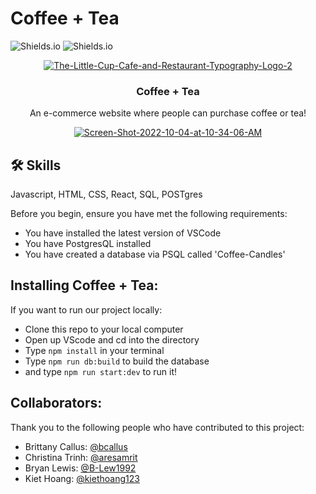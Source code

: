 # Coffee + Tea

<!-- BADGES -->

![Shields.io](https://img.shields.io/github/commit-activity/w/bcallus/Coffee-Candles?style=plastic)
![Shields.io](https://img.shields.io/github/languages/code-size/bcallus/Coffee-Candles?style=social)

<!-- LOGO -->
<p align="center">
<a href="https://imgbb.com/"><img src="https://i.ibb.co/L15V0Tq/The-Little-Cup-Cafe-and-Restaurant-Typography-Logo-2.png" alt="The-Little-Cup-Cafe-and-Restaurant-Typography-Logo-2" border="0" /></a>

  <h3 align="center">Coffee + Tea</h3>
  
  <p align="center">
An e-commerce website where people can purchase coffee or tea!
    <br />

<!-- SCREENSHOT -->
<p align="center">
<a href="https://ibb.co/qp9DyyZ"><img src="https://i.ibb.co/3cWTrrJ/Screen-Shot-2022-10-04-at-10-34-06-AM.png" alt="Screen-Shot-2022-10-04-at-10-34-06-AM" border="0" /></a>

## 🛠 Skills

Javascript, HTML, CSS, React, SQL, POSTgres

Before you begin, ensure you have met the following requirements:

- You have installed the latest version of VSCode
- You have PostgresQL installed
- You have created a database via PSQL called 'Coffee-Candles'

## Installing Coffee + Tea:

If you want to run our project locally:

- Clone this repo to your local computer
- Open up VScode and cd into the directory
- Type `npm install` in your terminal
- Type `npm run db:build` to build the database
- and type `npm run start:dev` to run it!

## Collaborators:

Thank you to the following people who have contributed to this project:

- Brittany Callus: [@bcallus](https://github.com/bcallus)
- Christina Trinh: [@aresamrit](https://github.com/aresamrit)
- Bryan Lewis: [@B-Lew1992](https://github.com/B-Lew1992)
- Kiet Hoang: [@kiethoang123](https://github.com/kiethoang123)
